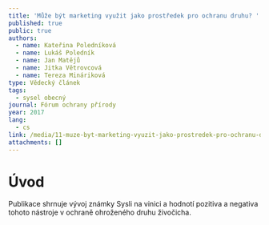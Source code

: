 ```yaml
---
title: 'Může být marketing využit jako prostředek pro ochranu druhu? '
published: true
public: true
authors:
  - name: Kateřina Poledníková
  - name: Lukáš Poledník
  - name: Jan Matějů
  - name: Jitka Větrovcová
  - name: Tereza Mináriková
type: Vědecký článek
tags:
  - sysel obecný
journal: Fórum ochrany přírody
year: 2017
lang:
  - cs
link: /media/11-muze-byt-marketing-vyuzit-jako-prostredek-pro-ochranu-druhu.pdf
attachments: []
---
```

# Úvod

Publikace shrnuje vývoj známky Sysli na vinici a hodnotí pozitiva a negativa tohoto nástroje v ochraně ohroženého druhu živočicha.

